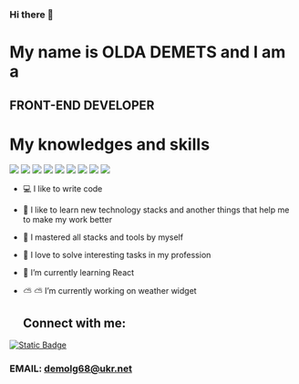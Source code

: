 ### Hi there 👋

# My name is __OLDA DEMETS__ and I am a
## FRONT-END DEVELOPER

# My knowledges and skills

![](https://img.shields.io/badge/-HTML-8A2BE2)
![](https://img.shields.io/badge/-CSS-8A2BE2)
![](https://img.shields.io/badge/-Java%20Script-8A2BE2)
![](https://img.shields.io/badge/-Github-8A2BE2)
![](https://img.shields.io/badge/-Java%20Script-8A2BE2)
![](https://img.shields.io/badge/-Responsive%20Design-8A2BE2)
![](https://img.shields.io/badge/-REST%20Api-8A2BE2)
![](https://img.shields.io/badge/-Testing-8A2BE2)
![](https://img.shields.io/badge/-Figma-8A2BE2)

- :computer: I like to write code
- :dvd: I like to learn new technology stacks and another things that help me to make my work better
- :muscle: I mastered all stacks and tools by myself
- :key: I love to solve interesting tasks in my profession
- 🌱 I’m currently learning React
- ⛅ :partly_sunny: I’m currently working on weather widget

  ## Connect with me:
[<img alt="Static Badge" src="https://img.shields.io/badge/-LinkedIn-black?style=for-the-badge&logo=linkedin&logoColor=0A66C2"/>](https://www.linkedin.com/in/olga-demets-ab894323b?lipi=urn%3Ali%3Apage%3Ad_flagship3_profile_view_base_contact_details%3Bccv3zHe2T0abAuwx0vbqOQ%3D%3D)

### EMAIL:  demolg68@ukr.net


  
  


